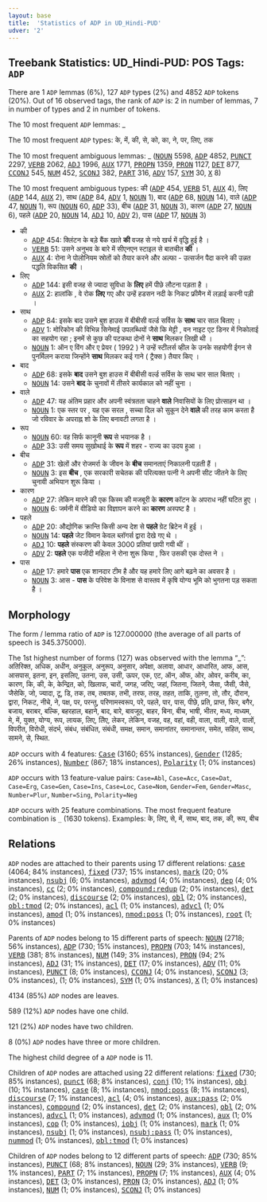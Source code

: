 ```yaml
---
layout: base
title:  'Statistics of ADP in UD_Hindi-PUD'
udver: '2'
---
```


## Treebank Statistics: UD_Hindi-PUD: POS Tags: `ADP`

There are 1 `ADP` lemmas (6%), 127 `ADP` types (2%) and 4852 `ADP` tokens (20%).
Out of 16 observed tags, the rank of `ADP` is: 2 in number of lemmas, 7 in number of types and 2 in number of tokens.

The 10 most frequent `ADP` lemmas: _

The 10 most frequent `ADP` types:  के, में, की, से, को, का, ने, पर, लिए, तक

The 10 most frequent ambiguous lemmas: _ (<tt><a href="hi_pud-pos-NOUN.html">NOUN</a></tt> 5598, <tt><a href="hi_pud-pos-ADP.html">ADP</a></tt> 4852, <tt><a href="hi_pud-pos-PUNCT.html">PUNCT</a></tt> 2297, <tt><a href="hi_pud-pos-VERB.html">VERB</a></tt> 2062, <tt><a href="hi_pud-pos-ADJ.html">ADJ</a></tt> 1996, <tt><a href="hi_pud-pos-AUX.html">AUX</a></tt> 1771, <tt><a href="hi_pud-pos-PROPN.html">PROPN</a></tt> 1359, <tt><a href="hi_pud-pos-PRON.html">PRON</a></tt> 1127, <tt><a href="hi_pud-pos-DET.html">DET</a></tt> 877, <tt><a href="hi_pud-pos-CCONJ.html">CCONJ</a></tt> 545, <tt><a href="hi_pud-pos-NUM.html">NUM</a></tt> 452, <tt><a href="hi_pud-pos-SCONJ.html">SCONJ</a></tt> 382, <tt><a href="hi_pud-pos-PART.html">PART</a></tt> 316, <tt><a href="hi_pud-pos-ADV.html">ADV</a></tt> 157, <tt><a href="hi_pud-pos-SYM.html">SYM</a></tt> 30, <tt><a href="hi_pud-pos-X.html">X</a></tt> 8)

The 10 most frequent ambiguous types:  की (<tt><a href="hi_pud-pos-ADP.html">ADP</a></tt> 454, <tt><a href="hi_pud-pos-VERB.html">VERB</a></tt> 51, <tt><a href="hi_pud-pos-AUX.html">AUX</a></tt> 4), लिए (<tt><a href="hi_pud-pos-ADP.html">ADP</a></tt> 144, <tt><a href="hi_pud-pos-AUX.html">AUX</a></tt> 2), साथ (<tt><a href="hi_pud-pos-ADP.html">ADP</a></tt> 84, <tt><a href="hi_pud-pos-ADV.html">ADV</a></tt> 1, <tt><a href="hi_pud-pos-NOUN.html">NOUN</a></tt> 1), बाद (<tt><a href="hi_pud-pos-ADP.html">ADP</a></tt> 68, <tt><a href="hi_pud-pos-NOUN.html">NOUN</a></tt> 14), वाले (<tt><a href="hi_pud-pos-ADP.html">ADP</a></tt> 47, <tt><a href="hi_pud-pos-NOUN.html">NOUN</a></tt> 1), रूप (<tt><a href="hi_pud-pos-NOUN.html">NOUN</a></tt> 60, <tt><a href="hi_pud-pos-ADP.html">ADP</a></tt> 33), बीच (<tt><a href="hi_pud-pos-ADP.html">ADP</a></tt> 31, <tt><a href="hi_pud-pos-NOUN.html">NOUN</a></tt> 3), कारण (<tt><a href="hi_pud-pos-ADP.html">ADP</a></tt> 27, <tt><a href="hi_pud-pos-NOUN.html">NOUN</a></tt> 6), पहले (<tt><a href="hi_pud-pos-ADP.html">ADP</a></tt> 20, <tt><a href="hi_pud-pos-NOUN.html">NOUN</a></tt> 14, <tt><a href="hi_pud-pos-ADJ.html">ADJ</a></tt> 10, <tt><a href="hi_pud-pos-ADV.html">ADV</a></tt> 2), पास (<tt><a href="hi_pud-pos-ADP.html">ADP</a></tt> 17, <tt><a href="hi_pud-pos-NOUN.html">NOUN</a></tt> 3)


* की
  * <tt><a href="hi_pud-pos-ADP.html">ADP</a></tt> 454: क्लिंटन के बड़े बैंक खाते <b>की</b> वजह से नये खर्च में वृद्धि हुई है ।
  * <tt><a href="hi_pud-pos-VERB.html">VERB</a></tt> 51: उसने अनुभव के बारे में सीएनएन स्टाइल से बातचीत <b>की</b> ।
  * <tt><a href="hi_pud-pos-AUX.html">AUX</a></tt> 4: रोना ने पोलोनियम स्रोतों को तैयार करने और अल्फा - उत्सर्जन पैदा करने की उन्नत पद्धति विकसित <b>की</b> ।
* लिए
  * <tt><a href="hi_pud-pos-ADP.html">ADP</a></tt> 144: इसी वजह से ज्यादा सुविधा के <b>लिए</b> हमें पीछे लौटना पड़ता है ।
  * <tt><a href="hi_pud-pos-AUX.html">AUX</a></tt> 2: हालांकि , वे रोक <b>लिए</b> गए और उन्हें हडसन नदी के निकट फ्रीमैन में लड़ाई करनी पड़ी ।
* साथ
  * <tt><a href="hi_pud-pos-ADP.html">ADP</a></tt> 84: इसके बाद उसने बुश हाउस में बीबीसी वर्ल्ड सर्विस के <b>साथ</b> चार साल बिताए ।
  * <tt><a href="hi_pud-pos-ADV.html">ADV</a></tt> 1: मोरिकोन की विभिन्न सिनेमाई उपलब्धियों जैसे कि मेट्टी , वन नाइट एट डिनर में निकोलाई का सहयोग रहा ; इनमें से कुछ की पटकथा दोनों ने <b>साथ</b> मिलकर लिखी थी ।
  * <tt><a href="hi_pud-pos-NOUN.html">NOUN</a></tt> 1: ऑन ए विंग और ए प्रेयर ( 1992 ) ने उन्हें स्टीलर्स व्हील के उनके सहयोगी ईगन से पुनर्मिलन कराया जिन्होंने <b>साथ</b> मिलकर कई गाने ( ट्रैक्स ) तैयार किए ।
* बाद
  * <tt><a href="hi_pud-pos-ADP.html">ADP</a></tt> 68: इसके <b>बाद</b> उसने बुश हाउस में बीबीसी वर्ल्ड सर्विस के साथ चार साल बिताए ।
  * <tt><a href="hi_pud-pos-NOUN.html">NOUN</a></tt> 14: उसने <b>बाद</b> के चुनावों में तीसरे कार्यकाल को नहीं चुना ।
* वाले
  * <tt><a href="hi_pud-pos-ADP.html">ADP</a></tt> 47: यह अंतिम प्रहार और अपनी स्वंत्रतता चाहने <b>वाले</b> निवासियों के लिए प्रोत्साहन था ।
  * <tt><a href="hi_pud-pos-NOUN.html">NOUN</a></tt> 1: एक स्तर पर , यह एक सरल , सच्चा दिल को सुकून देने <b>वाले</b> की तरह काम करता है जो रविवार के अपराह्न शो के लिए बनावटी लगता है ।
* रूप
  * <tt><a href="hi_pud-pos-NOUN.html">NOUN</a></tt> 60: वह सिर्फ कानूनी <b>रूप</b> से भयानक है ।
  * <tt><a href="hi_pud-pos-ADP.html">ADP</a></tt> 33: उसी समय सुखोथाई के <b>रूप</b> में शहर - राज्य का उदय हुआ ।
* बीच
  * <tt><a href="hi_pud-pos-ADP.html">ADP</a></tt> 31: खेलों और रोजमर्रा के जीवन के <b>बीच</b> समानताएं निकालनी पड़ती हैं ।
  * <tt><a href="hi_pud-pos-NOUN.html">NOUN</a></tt> 3: इस <b>बीच</b> , एक सरकारी सचेतक की परित्यक्त पत्नी ने अपनी सीट जीतने के लिए चुनावी अभियान शुरू किया ।
* कारण
  * <tt><a href="hi_pud-pos-ADP.html">ADP</a></tt> 27: लेकिन मारने की एक किस्म की मजबूरी के <b>कारण</b> कॉटन के अपराध नहीं घटित हुए ।
  * <tt><a href="hi_pud-pos-NOUN.html">NOUN</a></tt> 6: जर्मनी में वीडियो का विज्ञापन करने का <b>कारण</b> अस्पष्ट है ।
* पहले
  * <tt><a href="hi_pud-pos-ADP.html">ADP</a></tt> 20: औद्योगिक क्रान्ति किसी अन्य देश से <b>पहले</b> ग्रेट ब्रिटेन में हुई ।
  * <tt><a href="hi_pud-pos-NOUN.html">NOUN</a></tt> 14: <b>पहले</b> जेट विमान केवल ब्लॉगर्स द्वारा देखे गए थे ।
  * <tt><a href="hi_pud-pos-ADJ.html">ADJ</a></tt> 10: <b>पहले</b> संस्करण की केवल 3000 प्रतियां छापी गयी थीं ।
  * <tt><a href="hi_pud-pos-ADV.html">ADV</a></tt> 2: <b>पहले</b> एक यजीदी महिला ने रोना शुरू किया , फिर उसकी एक दोस्त ने ।
* पास
  * <tt><a href="hi_pud-pos-ADP.html">ADP</a></tt> 17: हमारे <b>पास</b> एक शानदार टीम है और यह हमारे लिए आगे बढ़ने का अवसर है ।
  * <tt><a href="hi_pud-pos-NOUN.html">NOUN</a></tt> 3: आस - <b>पास</b> के परिवेश के विनाश से वास्तव में कृषि योग्य भूमि को भुगतना पड़ सकता है ।

## Morphology

The form / lemma ratio of `ADP` is 127.000000 (the average of all parts of speech is 345.375000).

The 1st highest number of forms (127) was observed with the lemma “_”: अतिरिक्त, अधिक, अधीन, अनुकूल, अनुरूप, अनुसार, अपेक्षा, अलावा, आधार, आधारित, आफ, आस, आसपास, इतना, इन, इसलिए, उतना, उस, उसी, ऊपर, एक, एट, ऑन, ऑफ, ओर, ओवर, करीब, का, कारण, कि, की, के, केन्द्रित, को, खिलाफ, चारों, जगह, जरिए, जहां, जितना, जितने, जैसा, जैसी, जैसे, जैसेकि, जो, ज्यादा, टू, डि, तक, तब, तबतक, तभी, तरफ, तरह, तहत, ताकि, तुलना, तो, तौर, दौरान, द्वारा, निकट, नीचे, ने, पक्ष, पर, परन्तु, परिणामस्वरूप, परे, पहले, पार, पास, पीछे, प्रति, प्राप्त, फिर, बगैर, बजाय, बराबर, बल्कि, बहरहाल, बहाने, बाद, बारे, बावजूद, बाहर, बिना, बीच, भाषी, भीतर, मध्य, माध्यम, मे, में, युक्त, योग्य, रूप, लायक, लिए, लिेए, लेकर, लेकिन, वजह, वह, वहां, वही, वाला, वाली, वाले, वालों, विपरीत, विरोधी, संदर्भ, संबंध, संबंधित, संबंधी, समक्ष, समान, समानांतर, समानान्तर, समेत, सहित, साथ, सामने, से, स्थित.

`ADP` occurs with 4 features: <tt><a href="hi_pud-feat-Case.html">Case</a></tt> (3160; 65% instances), <tt><a href="hi_pud-feat-Gender.html">Gender</a></tt> (1285; 26% instances), <tt><a href="hi_pud-feat-Number.html">Number</a></tt> (867; 18% instances), <tt><a href="hi_pud-feat-Polarity.html">Polarity</a></tt> (1; 0% instances)

`ADP` occurs with 13 feature-value pairs: `Case=Abl`, `Case=Acc`, `Case=Dat`, `Case=Erg`, `Case=Gen`, `Case=Ins`, `Case=Loc`, `Case=Nom`, `Gender=Fem`, `Gender=Masc`, `Number=Plur`, `Number=Sing`, `Polarity=Neg`

`ADP` occurs with 25 feature combinations.
The most frequent feature combination is `_` (1630 tokens).
Examples: के, लिए, से, में, साथ, बाद, तक, की, रूप, बीच


## Relations

`ADP` nodes are attached to their parents using 17 different relations: <tt><a href="hi_pud-dep-case.html">case</a></tt> (4064; 84% instances), <tt><a href="hi_pud-dep-fixed.html">fixed</a></tt> (737; 15% instances), <tt><a href="hi_pud-dep-mark.html">mark</a></tt> (20; 0% instances), <tt><a href="hi_pud-dep-nsubj.html">nsubj</a></tt> (6; 0% instances), <tt><a href="hi_pud-dep-advmod.html">advmod</a></tt> (4; 0% instances), <tt><a href="hi_pud-dep-dep.html">dep</a></tt> (4; 0% instances), <tt><a href="hi_pud-dep-cc.html">cc</a></tt> (2; 0% instances), <tt><a href="hi_pud-dep-compound-redup.html">compound:redup</a></tt> (2; 0% instances), <tt><a href="hi_pud-dep-det.html">det</a></tt> (2; 0% instances), <tt><a href="hi_pud-dep-discourse.html">discourse</a></tt> (2; 0% instances), <tt><a href="hi_pud-dep-obl.html">obl</a></tt> (2; 0% instances), <tt><a href="hi_pud-dep-obl-tmod.html">obl:tmod</a></tt> (2; 0% instances), <tt><a href="hi_pud-dep-acl.html">acl</a></tt> (1; 0% instances), <tt><a href="hi_pud-dep-advcl.html">advcl</a></tt> (1; 0% instances), <tt><a href="hi_pud-dep-amod.html">amod</a></tt> (1; 0% instances), <tt><a href="hi_pud-dep-nmod-poss.html">nmod:poss</a></tt> (1; 0% instances), <tt><a href="hi_pud-dep-root.html">root</a></tt> (1; 0% instances)

Parents of `ADP` nodes belong to 15 different parts of speech: <tt><a href="hi_pud-pos-NOUN.html">NOUN</a></tt> (2718; 56% instances), <tt><a href="hi_pud-pos-ADP.html">ADP</a></tt> (730; 15% instances), <tt><a href="hi_pud-pos-PROPN.html">PROPN</a></tt> (703; 14% instances), <tt><a href="hi_pud-pos-VERB.html">VERB</a></tt> (381; 8% instances), <tt><a href="hi_pud-pos-NUM.html">NUM</a></tt> (149; 3% instances), <tt><a href="hi_pud-pos-PRON.html">PRON</a></tt> (94; 2% instances), <tt><a href="hi_pud-pos-ADJ.html">ADJ</a></tt> (31; 1% instances), <tt><a href="hi_pud-pos-DET.html">DET</a></tt> (17; 0% instances), <tt><a href="hi_pud-pos-ADV.html">ADV</a></tt> (11; 0% instances), <tt><a href="hi_pud-pos-PUNCT.html">PUNCT</a></tt> (8; 0% instances), <tt><a href="hi_pud-pos-CCONJ.html">CCONJ</a></tt> (4; 0% instances), <tt><a href="hi_pud-pos-SCONJ.html">SCONJ</a></tt> (3; 0% instances),  (1; 0% instances), <tt><a href="hi_pud-pos-SYM.html">SYM</a></tt> (1; 0% instances), <tt><a href="hi_pud-pos-X.html">X</a></tt> (1; 0% instances)

4134 (85%) `ADP` nodes are leaves.

589 (12%) `ADP` nodes have one child.

121 (2%) `ADP` nodes have two children.

8 (0%) `ADP` nodes have three or more children.

The highest child degree of a `ADP` node is 11.

Children of `ADP` nodes are attached using 22 different relations: <tt><a href="hi_pud-dep-fixed.html">fixed</a></tt> (730; 85% instances), <tt><a href="hi_pud-dep-punct.html">punct</a></tt> (68; 8% instances), <tt><a href="hi_pud-dep-conj.html">conj</a></tt> (10; 1% instances), <tt><a href="hi_pud-dep-obj.html">obj</a></tt> (10; 1% instances), <tt><a href="hi_pud-dep-case.html">case</a></tt> (8; 1% instances), <tt><a href="hi_pud-dep-nmod-poss.html">nmod:poss</a></tt> (8; 1% instances), <tt><a href="hi_pud-dep-discourse.html">discourse</a></tt> (7; 1% instances), <tt><a href="hi_pud-dep-acl.html">acl</a></tt> (4; 0% instances), <tt><a href="hi_pud-dep-aux-pass.html">aux:pass</a></tt> (2; 0% instances), <tt><a href="hi_pud-dep-compound.html">compound</a></tt> (2; 0% instances), <tt><a href="hi_pud-dep-det.html">det</a></tt> (2; 0% instances), <tt><a href="hi_pud-dep-obl.html">obl</a></tt> (2; 0% instances), <tt><a href="hi_pud-dep-advcl.html">advcl</a></tt> (1; 0% instances), <tt><a href="hi_pud-dep-advmod.html">advmod</a></tt> (1; 0% instances), <tt><a href="hi_pud-dep-aux.html">aux</a></tt> (1; 0% instances), <tt><a href="hi_pud-dep-cop.html">cop</a></tt> (1; 0% instances), <tt><a href="hi_pud-dep-iobj.html">iobj</a></tt> (1; 0% instances), <tt><a href="hi_pud-dep-mark.html">mark</a></tt> (1; 0% instances), <tt><a href="hi_pud-dep-nsubj.html">nsubj</a></tt> (1; 0% instances), <tt><a href="hi_pud-dep-nsubj-pass.html">nsubj:pass</a></tt> (1; 0% instances), <tt><a href="hi_pud-dep-nummod.html">nummod</a></tt> (1; 0% instances), <tt><a href="hi_pud-dep-obl-tmod.html">obl:tmod</a></tt> (1; 0% instances)

Children of `ADP` nodes belong to 12 different parts of speech: <tt><a href="hi_pud-pos-ADP.html">ADP</a></tt> (730; 85% instances), <tt><a href="hi_pud-pos-PUNCT.html">PUNCT</a></tt> (68; 8% instances), <tt><a href="hi_pud-pos-NOUN.html">NOUN</a></tt> (29; 3% instances), <tt><a href="hi_pud-pos-VERB.html">VERB</a></tt> (9; 1% instances), <tt><a href="hi_pud-pos-PART.html">PART</a></tt> (7; 1% instances), <tt><a href="hi_pud-pos-PROPN.html">PROPN</a></tt> (7; 1% instances), <tt><a href="hi_pud-pos-AUX.html">AUX</a></tt> (4; 0% instances), <tt><a href="hi_pud-pos-DET.html">DET</a></tt> (3; 0% instances), <tt><a href="hi_pud-pos-PRON.html">PRON</a></tt> (3; 0% instances), <tt><a href="hi_pud-pos-ADJ.html">ADJ</a></tt> (1; 0% instances), <tt><a href="hi_pud-pos-NUM.html">NUM</a></tt> (1; 0% instances), <tt><a href="hi_pud-pos-SCONJ.html">SCONJ</a></tt> (1; 0% instances)

